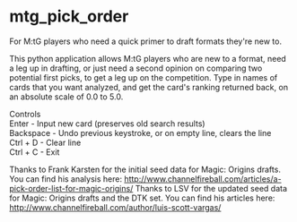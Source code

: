 # mtg_pick_order
For M:tG players who need a quick primer to draft formats they're new to.

This python application allows M:tG players who are new to a format, need a leg up in drafting, or just need a second opinion on comparing two potential first picks, to get a leg up on the competition. Type in names of cards that you want analyzed, and get the card's ranking returned back, on an absolute scale of 0.0 to 5.0.

Controls  
Enter - Input new card (preserves old search results)  
Backspace - Undo previous keystroke, or on empty line, clears the line  
Ctrl + D - Clear line  
Ctrl + C - Exit  

Thanks to Frank Karsten for the initial seed data for Magic: Origins drafts. You can find his analysis here: http://www.channelfireball.com/articles/a-pick-order-list-for-magic-origins/
Thanks to LSV for the updated seed data for Magic: Origins drafts and the DTK set. You can find his articles here: http://www.channelfireball.com/author/luis-scott-vargas/
